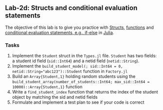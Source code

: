 ## Lab-2d: Structs and conditional evaluation statements
The objective of this lab is to give you practice with [Structs](https://docs.julialang.org/en/v1/base/base/#struct), [functions](https://docs.julialang.org/en/v1/base/base/#function) and [conditional evaluation statements, e.g., if-else](https://docs.julialang.org/en/v1/manual/control-flow/#man-conditional-evaluation) in [Julia](https://docs.julialang.org/en/v1/). 

### Tasks
1. Implement the `Student` struct in the `Types.jl` file. `Student` has two fields: a student id field (`sid::Int64`) and a netid field (`netid::String`). 
1. Implement the `build_student_model(; sid::Int64 = 0, netid::String="abc123")::Student` function in `Factory.jl`
1. Build an `Array{Student,1}` holding random students using the `build_student_array(number_of_students::Int64; max_sid::Int64 = 10000)::Array{Student,1}` function
1. Write a `find_student_index` function that returns the index of the student object by matching the sid and netid fields
1. Formulate and implement a test plan to see if your code is correct